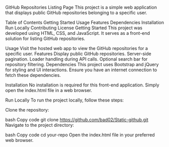 GitHub Repositories Listing Page
This project is a simple web application that displays public GitHub repositories belonging to a specific user.

Table of Contents
Getting Started
Usage
Features
Dependencies
Installation
Run Locally
Contributing
License
Getting Started
This project was developed using HTML, CSS, and JavaScript. It serves as a front-end solution for listing GitHub repositories.

Usage
Visit the hosted web app to view the GitHub repositories for a specific user.
Features
Display public GitHub repositories.
Server-side pagination.
Loader handling during API calls.
Optional search bar for repository filtering.
Dependencies
This project uses Bootstrap and jQuery for styling and UI interactions. Ensure you have an internet connection to fetch these dependencies.

Installation
No installation is required for this front-end application. Simply open the index.html file in a web browser.

Run Locally
To run the project locally, follow these steps:

Clone the repository:

bash
Copy code
git clone https://github.com/bad02/Static-github.git
Navigate to the project directory:

bash
Copy code
cd your-repo
Open the index.html file in your preferred web browser.
